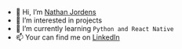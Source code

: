    - 👋 Hi, I’m [Nathan Jordens](@N4thanJ)
- 👀 I’m interested in projects
- 🌱 I’m currently learning `Python and React Native`
- 📫 Your can find me on [LinkedIn](https://www.linkedin.com/in/nathan-jordens-093b99275/)

<!---
N4thanJ/N4thanJ is a ✨ special ✨ repository because its `README.md` (this file) appears on your GitHub profile.
You can click the Preview link to take a look at your changes.
--->
